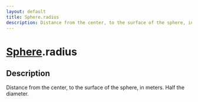 ```yaml
---
layout: default
title: Sphere.radius
description: Distance from the center, to the surface of the sphere, in meters. Half the diameter.
---
```

# [Sphere]({{site.url}}/Pages/Reference/Sphere.html).radius

## Description
Distance from the center, to the surface of the sphere, in
meters. Half the diameter.

